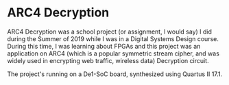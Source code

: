 # ARC4 Decryption

ARC4 Decryption was a school project (or assignment, I would say) I did during the Summer of 2019 while I was in a Digital Systems Design course. During this time, I was learning about FPGAs and this project was an application on ARC4 (which is a popular symmetric stream cipher, and was widely used in encrypting web traffic, wireless data) Decryption circuit.

The project's running on a De1-SoC board, synthesized using Quartus II 17.1.
